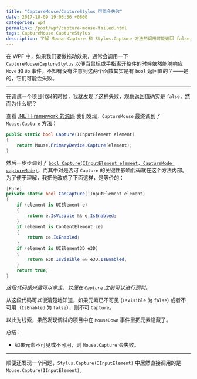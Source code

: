```yaml
---
title: "CaptureMouse/CaptureStylus 可能会失败"
date: 2017-10-09 19:05:56 +0800
categories: wpf
permalink: /post/wpf/capture-mouse-failed.html
tags: CaptureMouse CaptureStylus
description: 了解 Mouse.Capture 和 Stylus.Capture 方法的调用可能返回 false，了解其返回 false 的原因。
---
```


在 WPF 中，如果我们要做拖动效果，通常会调用一下 `CaptureMouse`/`CaptureStylus` 以便当鼠标或手指离开控件的时候依然能够响应 `Move` 和 `Up` 事件。不知有没有注意到这两个函数其实是有 `bool` 返回值的？——是的，它们可能会失败。

---

在调试一个项目代码的时候，我就发现了这种失败，观察返回值确实是 `false`，然而为什么呢？

查看 [.NET Framework 的源码](http://referencesource.microsoft.com/#PresentationCore/Core/CSharp/System/Windows/Input/Mouse.cs,679caaf70ff0c397) 我们发现，`CaptureMouse` 最终调到了 `Mouse.Capture` 方法：

```csharp
public static bool Capture(IInputElement element)
{
    return Mouse.PrimaryDevice.Capture(element);
}
```

然后一步步调到了 [`bool Capture(IInputElement element, CaptureMode captureMode)`](http://referencesource.microsoft.com/#PresentationCore/Core/CSharp/System/Windows/Input/MouseDevice.cs,35f00e7026f6c3d7)，而其中对是否可 `Capture` 的关键性影响代码就在这个方法内部。为了便于理解，我把他改成了下面这样，是等价的：

```csharp
[Pure]
private static bool CanCapture(IInputElement element)
{
    if (element is UIElement e)
    {
        return e.IsVisible && e.IsEnabled;
    }
    if (element is ContentElement ce)
    {
        return ce.IsEnabled;
    }
    if (element is UIElement3D e3D)
    {
        return e3D.IsVisible && e3D.IsEnabled;
    }
    return true;
}
```

*这段代码感兴趣可以拿走，以便在 `Capture` 之前可以进行预判。*

从这段代码可以很清楚地知道，如果元素已不可见 (`IsVisible` 为 `false`) 或者不可用（`IsEnabled` 为 `false`），则不可 `Capture`。

以此为线索，果然发现调试的项目中在 `MouseDown` 事件里把元素隐藏了。

总结：

- 如果元素不可见或不可用，则 `Mouse.Capture` 会失败。

---

顺便还发现一个问题，`Stylus.Capture(IInputElement)` 中居然直接调用的是 `Mouse.Capture(IInputElement)`。

